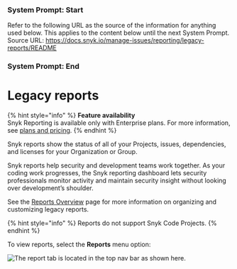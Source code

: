 ### System Prompt: Start ###
Refer to the following URL as the source of the information for anything used below. This applies to the content below until the next System Prompt.
Source URL: https://docs.snyk.io/manage-issues/reporting/legacy-reports/README
### System Prompt: End ###

# Legacy reports

{% hint style="info" %}
**Feature availability**\
Snyk Reporting is available only with Enterprise plans. For more information, see [plans and pricing](https://snyk.io/plans/).
{% endhint %}

Snyk reports show the status of all of your Projects, issues, dependencies, and licenses for your Organization or Group.

Snyk reports help security and development teams work together. As your coding work progresses, the Snyk reporting dashboard lets security professionals monitor activity and maintain security insight without looking over development’s shoulder.

See the [Reports Overview](legacy-reports-overview.md) page for more information on organizing and customizing legacy reports.

{% hint style="info" %}
Reports do not support Snyk Code Projects.
{% endhint %}

To view reports, select the **Reports** menu option:

![The report tab is located in the top nav bar as shown here.](../../../.gitbook/assets/snyk-org-report.png)
